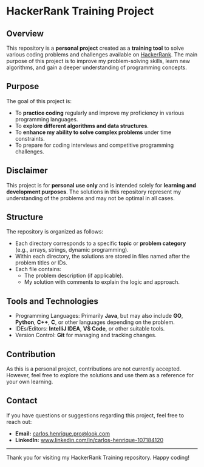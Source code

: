 # HackerRank Training Project

## Overview
This repository is a **personal project** created as a **training tool** to solve various coding problems and challenges available on [HackerRank](https://www.hackerrank.com). The main purpose of this project is to improve my problem-solving skills, learn new algorithms, and gain a deeper understanding of programming concepts.

## Purpose
The goal of this project is:
- To **practice coding** regularly and improve my proficiency in various programming languages.
- To **explore different algorithms and data structures**.
- To **enhance my ability to solve complex problems** under time constraints.
- To prepare for coding interviews and competitive programming challenges.

## Disclaimer
This project is for **personal use only** and is intended solely for **learning and development purposes**. The solutions in this repository represent my understanding of the problems and may not be optimal in all cases.

## Structure
The repository is organized as follows:
- Each directory corresponds to a specific **topic** or **problem category** (e.g., arrays, strings, dynamic programming).
- Within each directory, the solutions are stored in files named after the problem titles or IDs.
- Each file contains:
    - The problem description (if applicable).
    - My solution with comments to explain the logic and approach.

## Tools and Technologies
- Programming Languages: Primarily **Java**, but may also include **GO**, **Python**, **C++**, **C**, or other languages depending on the problem.
- IDEs/Editors: **IntelliJ IDEA**, **VS Code**, or other suitable tools.
- Version Control: **Git** for managing and tracking changes.

## Contribution
As this is a personal project, contributions are not currently accepted. However, feel free to explore the solutions and use them as a reference for your own learning.

## Contact
If you have questions or suggestions regarding this project, feel free to reach out:
- **Email:** carlos.henrique.pro@look.com
- **LinkedIn:** www.linkedin.com/in/carlos-henrique-107184120

---

Thank you for visiting my HackerRank Training repository. Happy coding!